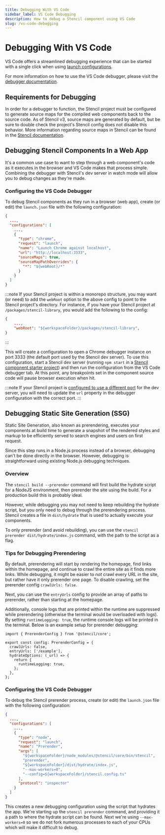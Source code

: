 ```yaml
---
title: Debugging With VS Code
sidebar_label: VS Code Debugging
description: How to debug a Stencil component using VS Code
slug: /vs-code-debugging
---
```


# Debugging With VS Code

VS Code offers a streamlined debugging experience that can be started with a single click when using [launch configurations](https://code.visualstudio.com/docs/editor/debugging#_launch-configurations).

For more information on how to use the VS Code debugger, please visit the [debugger documentation](https://code.visualstudio.com/docs/editor/debugging).

## Requirements for Debugging

In order for a debugger to function, the Stencil project must be configured to generate source maps for the compiled web components back to the source code. As of Stencil v3, source maps are generated by default, but be sure to double check the project's Stencil config does not disable this behavior. More information regarding source maps in Stencil can be found in the [Stencil documentation](https://stenciljs.com/docs/config#sourcemap).

## Debugging Stencil Components In a Web App

It's a common use case to want to step through a web component's code as it executes in the browser and VS Code makes that process simple. Combining the debugger with Stencil's dev server in watch mode will allow you to debug changes as they're made.

### Configuring the VS Code Debugger

To debug Stencil components as they run in a browser (web app), create (or edit) the `launch.json` file with the following configuration:

```json title="launch.json"
{
  ...,
  "configurations": [
    ...,
    {
      "type": "chrome",
      "request": "launch",
      "name": "Launch Chrome against localhost",
      "url": "http://localhost:3333",
      "sourceMaps": true,
      "sourceMapPathOverrides": {
        "*": "${webRoot}/*"
      }
    }
  ]
}
```

:::note
If your Stencil project is within a monorepo structure, you may want (or need) to add the `webRoot` option to the above config to point to the Stencil project's directory. For instance, if you have your Stencil project at `/packages/stencil-library`, you would add the following to the config:

```json
{
    ...,
    "webRoot": "${workspaceFolder}/packages/stencil-library",
}
```

:::

This will create a configuration to open a Chrome debugger instance on port 3333 (the default port used by the Stencil dev server). To use this configuration, start a Stencil dev server (running `npm start` in a [Stencil component starter project](https://stenciljs.com/docs/getting-started)) and then run the configuration from the VS Code debugger tab. At this point, any breakpoints set in the component source code will pause browser execution when hit.

:::note
If your Stencil project is [configured to use a different port](https://stenciljs.com/docs/dev-server#dev-server-config) for the dev server, you will need to update the `url` property in the debugger configuration with the correct port.
:::

## Debugging Static Site Generation (SSG)

Static Site Generation, also known as prerendering, executes your components at build time to generate a snapshot of the rendered styles and markup to be efficiently served to search engines and users on first request.

Since this step runs in a Node.js process instead of a browser, debugging can't be done directly in the browser. However, debugging is straightforward using existing Node.js debugging techniques.

### Overview

The `stencil build --prerender` command will first build the hydrate script for a NodeJS environment, then prerender the site using the build. For a production build this is probably ideal.

However, while debugging you may not need to keep rebuilding the hydrate script, but you only need to debug through the prerendering process. Stencil creates a file in `dist/hydrate` that is used to actually execute your components.

To only prerender (and avoid rebuilding), you can use the `stencil prerender dist/hydrate/index.js` command, with the path to the script as a flag.

### Tips for Debugging Prerendering

By default, prerendering will start by rendering the homepage, find links within the homepage, and continue to crawl the entire site as it finds more links. While debugging, it might be easier to _not_ crawl every URL in the site, but rather have it only prerender one page. To disable crawling, set the prerender config `crawlUrls: false`.

Next, you can use the `entryUrls` config to provide an array of paths to prerender, rather than starting at the homepage.

Additionally, console logs that are printed within the runtime are suppressed while prerendering (otherwise the terminal would be overloaded with logs). By setting `runtimeLogging: true`, the runtime console logs will be printed in the terminal. Below is an example setup for prerender debugging:

```tsx title="prerender.config.ts"
import { PrerenderConfig } from '@stencil/core';

export const config: PrerenderConfig = {
  crawlUrls: false,
  entryUrls: ['/example'],
  hydrateOptions: (_url) => {
    return {
      runtimeLogging: true,
    };
  },
};
```

### Configuring the VS Code Debugger

To debug the Stencil prerender process, create (or edit) the `launch.json` file with the following configuration:

```json title="launch.json"
{
  ...,
  "configurations": [
    ...,
    {
      "type": "node",
      "request": "launch",
      "name": "Prerender",
      "args": [
        "${workspaceFolder}/node_modules/@stencil/core/bin/stencil",
        "prerender",
        "${workspaceFolder}/dist/hydrate/index.js",
        "--max-workers=0",
        "--config=${workspaceFolder}/stencil.config.ts"
      ],
      "protocol": "inspector"
    }
  ]
}
```

This creates a new debugging configuration using the script that hydrates the app. We're starting up the `stencil prerender` command, and providing it a path to where
the hydrate script can be found. Next we're using `--max-workers=0` so we do not fork numerous processes to each of your CPUs which will make it difficult to debug.
